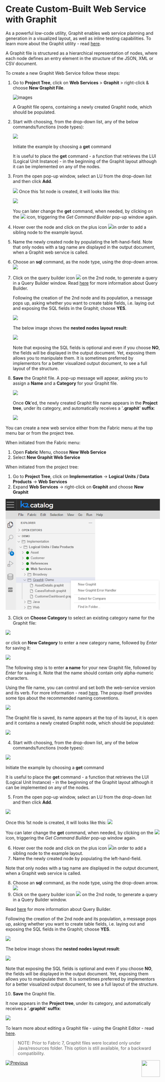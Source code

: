 # Create Custom-Built Web Service with Graphit

As a powerful low-code utility, Graphit enables web service planning and generation in a visualized layout, as well as inline testing capabilities. To learn more about the Graphit utility - read [here](/articles/15_web_services_and_graphit/17_Graphit/01_graphit_overview.md).

A Graphit file is structured as a hierarchical representation of nodes, where each node defines an entry element in the structure of the JSON, XML or CSV document. 

<studio>

To create a new Graphit Web Service follow these steps:

1. Go to **Project Tree**, click on **Web Services** > **Graphit** > right-click & choose **New Graphit File**. 

    ![images](17_Graphit/images/new_graphit_file_studio_bigger.png)

    A Graphit file opens, containing a newly created Graphit node, which should be populated.

2. Start with choosing, from the drop-down list, any of the below commands/functions (node types): 

    ![](17_Graphit/images/commands_functions_node_types.png)

    Initiate the example by choosing a **get** command

    It is useful to place the **get** command - a function that retrieves the LUI (Logical Unit Instance) - in the beginning of the Graphit layout although it can be implemented on any of the nodes. 

3. From the open pop-up window, select an LU from the drop-down list and then click **Add**.

     ![](17_Graphit/images/get_command_builder_add_bigger.png)
    Once this 1st node is created, it will looks like this:

    ![](17_Graphit/images/first_graphit_node.png)

    You can later change the **get** command, when needed, by clicking on the ![](17_Graphit/images/selection.png) icon, triggering the *Get Command Builder* pop-up window again.


4. Hover over the node and click on the plus icon ![](17_Graphit/images/add_sibling.png)in order to add a sibling node to the example layout.

5. Name the newly created node by populating the left-hand-field.
    Note that only nodes with a tag name are displayed in the output document, when a Graphit web service is called.

6. Choose an **sql** command, as the node type, using the drop-down arrow. ![](17_Graphit/images/populate_second_node.png)

7. Click on the query builder icon ![](17_Graphit/images/db-icon.png) on the 2nd node, to generate a query in a Query Builder window.
    Read [here](https://support.k2view.com/Academy/articles/11_query_builder/01_query_builder_overview.html) for more information about Query Builder.

    Following the creation of the 2nd node and its population, a message pops up, asking whether you want to create table fields, i.e. laying out and exposing the SQL fields in the Graphit; choose **YES**.

    ![](17_Graphit/images/create_table_fields_message.png)


    The below image shows the **nested nodes layout result**: 
    
    ![](17_Graphit/images/new_graphit_example.png)
    
    Note that exposing the SQL fields is optional and even if you choose **NO**, the fields will be displayed in the output document. Yet, exposing them allows you to manipulate them. It is sometimes preferred by implementors for a better visualized output document, to see a full layout of the structure.

8. **Save** the Graphit file. A pop-up message will appear, asking you to assign a **Name** and a **Category** for your Graphit file.

    ![](17_Graphit/images/new_item_name_and_category.png)

    Once **Ok**'ed, the newly created Graphit file name appears in the **Project tree**, under its category, and automatically receives a '**.graphit**' **suffix**:

    ![](17_Graphit/images/project_tree_incl_graphit_file_name.png)

    

</studio>

<web>

You can create a new web service either from the Fabric menu at the top menu bar or from the project tree.

When initiated from the Fabric menu:

1. Open **Fabric** Menu, choose **New Web Service**
2. Select **New Graphit Web Service**

When initiated from the project tree: 

1. Go to **Project Tree**, click on **Implementation** -> **Logical Units / Data Products** -> **Web Services**
2. Expand **Web Services** -> right-click on **Graphit** and choose **New Graphit**

![](17_Graphit/images/web_choose_new_graphit.png)



3. Click on **Choose Category** to select an existing category name for the Graphit file:

![](17_Graphit/images/web_choose_category.png)

or click on **New Category** to enter a new category name, followed by *Enter* for saving it:

![](17_Graphit/images/web_enter_new_category.png)

The following step is to enter **a name** for your new Graphit file, followed by *Enter* for saving it. Note that the name should contain only alpha-numeric characters.

Using the file name, you can control and set both the web-service version and its verb. For more information - read [here](09_custom_ws_properties.md#Graphit). The popup itself provides some tips about the recommended naming conventions.

![](17_Graphit/images/web_enter_new_graphit_name.png)



The Graphit file is saved, its name appears at the top of its layout, it is open and it contains a newly created Graphit node, which should be populated:

![](17_Graphit/images/web_newly_created_customer.graphit_file.png)



4. Start with choosing, from the drop-down list, any of the below commands/functions (node types): 

![](17_Graphit/images/light_commands_functions_node_types.png)

Initiate the example by choosing a **get** command

It is useful to place the **get** command - a function that retrieves the LUI (Logical Unit Instance) - in the beginning of the Graphit layout although it can be implemented on any of the nodes. 

5. From the open pop-up window, select an LU from the drop-down list and then click **Add**.

![](17_Graphit/images/light_get_command_builder_add_bigger.png)

Once this 1st node is created, it will looks like this:
![](17_Graphit/images/light_first_graphit_node.png)

You can later change the **get** command, when needed, by clicking on the ![](17_Graphit/images/selection.png) icon, triggering the *Get Command Builder* pop-up window again.



6. Hover over the node and click on the plus icon ![](17_Graphit/images/add_sibling.png)in order to add a sibling node to the example layout.
7. Name the newly created node by populating the left-hand-field.

Note that only nodes with a tag name are displayed in the output document, when a Graphit web service is called.

8. Choose an **sql** command, as the node type, using the drop-down arrow. ![](17_Graphit/images/light_populate_second_node.png)
9. Click on the query builder icon ![](17_Graphit/images/db-icon.png) on the 2nd node, to generate a query in a Query Builder window.

Read [here](https://support.k2view.com/Academy/articles/11_query_builder/01_query_builder_overview.html) for more information about Query Builder.

Following the creation of the 2nd node and its population, a message pops up, asking whether you want to create table fields, i.e. laying out and exposing the SQL fields in the Graphit; choose **YES**.

![](17_Graphit/images/create_table_fields_message.png)

The below image shows the **nested nodes layout result**: 

![](17_Graphit/images/light_new_graphit_example.png)

Note that exposing the SQL fields is optional and even if you choose **NO**, the fields will be displayed in the output document. Yet, exposing them allows you to manipulate them. It is sometimes preferred by implementors for a better visualized output document, to see a full layout of the structure.

10. **Save** the Graphit file. 




It now appears in the **Project tree**, under its category, and automatically receives a '**.graphit**' **suffix**:

![](17_Graphit/images/web_category_and_name_of_graphit_inside_project_tree.png)



</web>

To learn more about editing a Graphit file - using the Graphit Editor - read [here](/articles/15_web_services_and_graphit/17_Graphit/02_graphit_basic_editing.md).



> NOTE: Prior to  Fabric 7, Graphit files were located only under Java/resources folder. This option is still available, for a backward compatibility.





[![Previous](/articles/images/Previous.png)](/articles/15_web_services_and_graphit/05_custom_ws.md)[<img align="right" width="60" height="54" src="/articles/images/Next.png">](/articles/15_web_services_and_graphit/07_custom_ws_create_java_ws.md)


